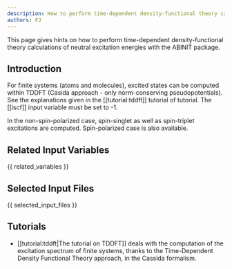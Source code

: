 ```yaml
---
description: How to perform time-dependent density-functional theory calculations of neutral excitation energies
authors: FJ
---
```

<!--- This is the source file for this topics. Can be edited. -->

This page gives hints on how to perform time-dependent density-functional theory calculations of neutral
excitation energies with the ABINIT package.

## Introduction

For finite systems (atoms and molecules), excited states can be computed
within TDDFT (Casida approach - only norm-conserving pseudopotentials). See
the explanations given in the [[tutorial:tddft]] tutorial of tutorial. The
[[iscf]] input variable must be set to -1.

In the non-spin-polarized case, spin-singlet as well as spin-triplet
excitations are computed. Spin-polarized case is also available.



## Related Input Variables

{{ related_variables }}

## Selected Input Files

{{ selected_input_files }}

## Tutorials

* [[tutorial:tddft|The tutorial on TDDFT]] deals with the computation of the excitation spectrum of finite systems, thanks to the Time-Dependent Density Functional Theory approach, in the Cassida formalism.

